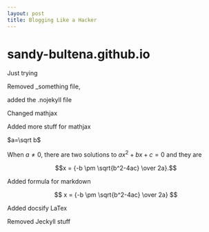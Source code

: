 ```yaml
---
layout: post
title: Blogging Like a Hacker
---
```


# sandy-bultena.github.io
Just trying

Removed _something file,

added the .nojekyll file

Changed mathjax

Added more stuff for mathjax

$a=\sqrt b$

When $a \ne 0$, there are two solutions to $ax^2 + bx + c = 0$ and they are

$$x = {-b \pm \sqrt{b^2-4ac} \over 2a}.$$

Added formula for markdown

$$ x = {-b \pm \sqrt{b^2-4ac} \over 2a} $$


Added docsify LaTex

Removed Jeckyll stuff